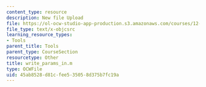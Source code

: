```yaml
---
content_type: resource
description: New file Upload
file: https://ol-ocw-studio-app-production.s3.amazonaws.com/courses/12-811-tropical-meteorology-spring-2011/45ab8528d81cfee535058d375b7fc19a_write_params_in.m
file_type: text/x-objcsrc
learning_resource_types:
- Tools
parent_title: Tools
parent_type: CourseSection
resourcetype: Other
title: write_params_in.m
type: OCWFile
uid: 45ab8528-d81c-fee5-3505-8d375b7fc19a
---
```

